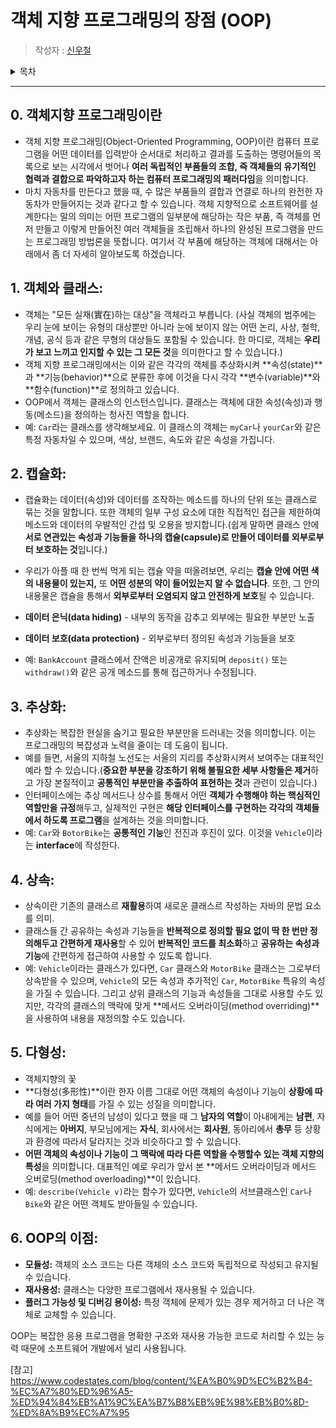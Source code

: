 
# 객체 지향 프로그래밍의 장점 (OOP)

> 작성자 : [신우철](https://github.com/Jeremy-Fe)

<details>
<summary>목차</summary>

- [객체지향 프로그래밍이란](#0.-객체지향-프로그래밍이란)
- [객체와 클래스](#1.-객체와-클래스)
- [캡슐화](#2.-캡슐화)
- [추상화](#3.-추상화)
- [상속](#4.-상속)
- [다형성](#5.-다형성)
- [OOP의 이점](#6.-OOP의-이점)

</details>

---
## 0. 객체지향 프로그래밍이란
   - 객체 지향 프로그래밍(Object-Oriented Programming, OOP)이란 컴퓨터 프로그램을 어떤 데이터를 입력받아 순서대로 처리하고 결과를 도출하는 명령어들의 목록으로 보는 시각에서 벗어나 **여러 독립적인 부품들의 조합, 즉 객체들의 유기적인 협력과 결합으로 파악하고자 하는 컴퓨터 프로그래밍의 패러다임**을 의미합니다.
   - 마치 자동차를 만든다고 했을 때, 수 많은 부품들의 결합과 연결로 하나의 완전한 자동차가 만들어지는 것과 같다고 할 수 있습니다. 객체 지향적으로 소프트웨어를 설계한다는 말의 의미는 어떤 프로그램의 일부분에 해당하는 작은 부품, 즉 객체를 먼저 만들고 이렇게 만들어진 여러 객체들을 조립해서 하나의 완성된 프로그램을 만드는 프로그래밍 방법론을 뜻합니다. 여기서 각 부품에 해당하는 객체에 대해서는 아래에서 좀 더 자세히 알아보도록 하겠습니다.

## 1. 객체와 클래스:
   - 객체는 "모든 실재(實在)하는 대상"을 객체라고 부릅니다. (사실 객체의 범주에는 우리 눈에 보이는 유형의 대상뿐만 아니라 눈에 보이지 않는 어떤 논리, 사상, 철학, 개념, 공식 등과 같은 무형의 대상들도 포함될 수 있습니다. 한 마디로, 객체는 **우리가 보고 느끼고 인지할 수 있는 그 모든 것**을 의미한다고 할 수 있습니다.)
   - 객체 지향 프로그래밍에서는 이와 같은 각각의 객체를 추상화시켜 **속성(state)**과 **기능(behavior)**으로 분류한 후에 이것을 다시 각각 **변수(variable)**와 **함수(function)**로 정의하고 있습니다.
   - OOP에서 객체는 클래스의 인스턴스입니다. 클래스는 객체에 대한 속성(속성)과 행동(메소드)을 정의하는 청사진 역할을 합니다.
   - 예: `Car`라는 클래스를 생각해보세요. 이 클래스의 객체는 `myCar`나 `yourCar`와 같은 특정 자동차일 수 있으며, 색상, 브랜드, 속도와 같은 속성을 가집니다.
   

## 2. 캡슐화:
   - 캡슐화는 데이터(속성)와 데이터를 조작하는 메소드를 하나의 단위 또는 클래스로 묶는 것을 말합니다. 또한 객체의 일부 구성 요소에 대한 직접적인 접근을 제한하여 메소드와 데이터의 우발적인 간섭 및 오용을 방지합니다.(쉽게 말하면 클래스 안에 **서로 연관있는 속성과 기능들을 하나의 캡슐(capsule)로 만들어 데이터를 외부로부터 보호하는 것**입니다.)
   - 우리가 아플 때 한 번씩 먹게 되는 캡슐 약을 떠올려보면, 우리는 **캡슐 안에 어떤 색의 내용물이 있는지,** 또 **어떤 성분의 약이 들어있는지 알 수 없습니다**. 또한, 그 안의 내용물은 캡슐을 통해서 **외부로부터 오염되지 않고 안전하게 보호**될 수 있습니다.
   - **데이터 은닉(data hiding)** - 내부의 동작을 감추고 외부에는 필요한 부분만 노출
   - **데이터 보호(data protection)** - 외부로부터 정의된 속성과 기능들을 보호

   - 예: `BankAccount` 클래스에서 잔액은 비공개로 유지되며 `deposit()` 또는 `withdraw()`와 같은 공개 메소드를 통해 접근하거나 수정됩니다.

## 3. 추상화:
   - 추상화는 복잡한 현실을 숨기고 필요한 부분만을 드러내는 것을 의미합니다. 이는 프로그래밍의 복잡성과 노력을 줄이는 데 도움이 됩니다.
   - 예를 들면, 서울의 지하철 노선도는 서울의 지리를 추상화시켜서 보여주는 대표적인 예라 할 수 있습니다.(**중요한 부분을 강조하기 위해 불필요한 세부 사항들은 제거**하고 가장 본질적이고 **공통적인 부분만을 추출하여 표현하는 것**과 관련이 있습니다.)
   - 인터페이스에는 추상 메서드나 상수를 통해서 어떤 **객체가 수행해야 하는 핵심적인 역할만을 규정**해두고, 실제적인 구현은 **해당 인터페이스를 구현하는 각각의 객체들에서 하도록 프로그램**을 설계하는 것을 의미합니다.
   - 예: `Car`와 `BotorBike`는 **공통적인 기능**인 전진과 후진이 있다. 이것을 `Vehicle`이라는 **interface**에 작성한다.

## 4. 상속:
   - 상속이란 기존의 클래스르 **재활용**하여 새로운 클래스르 작성하는 자바의 문법 요소를 의미.
   - 클래스들 간 공유하는 속성과 기능들을 **반복적으로 정의할 필요 없이 딱 한 번만 정의해두고 간편하게 재사용**할 수 있어 **반복적인 코드를 최소화**하고 **공유하는 속성과 기능**에 간편하게 접근하여 사용할 수 있도록 합니다.
   - 예: `Vehicle`이라는 클래스가 있다면, `Car` 클래스와 `MotorBike` 클래스는 그로부터 상속받을 수 있으며, `Vehicle`의 모든 속성과 추가적인 `Car`, `MotorBike` 특유의 속성을 가질 수 있습니다. 그리고 상위 클래스의 기능과 속성들을 그대로 사용할 수도 있지만, 각각의 클래스의 맥락에 맞게 **메서드 오버라이딩(method overriding)**을 사용하여 내용을 재정의할 수도 있습니다.

## 5. 다형성:
   - 객체지향의 꽃
   - **다형성(多形性)**이란 한자 이름 그대로 어떤 객체의 속성이나 기능이 **상황에 따라 여러 가지 형태**를 가질 수 있는 성질을 의미합니다.
   - 예를 들어 어떤 중년의 남성이 있다고 했을 때 그 **남자의 역할**이 아내에게는 **남편**, 자식에게는 **아버지**, 부모님에게는 **자식**, 회사에서는 **회사원**, 동아리에서 **총무** 등 상황과 환경에 따라서 달라지는 것과 비슷하다고 할 수 있습니다.
   - **어떤 객체의 속성이나 기능이 그 맥락에 따라 다른 역할을 수행할수 있는 객체 지향의 특성**을 의미합니다. 대표적인 예로 우리가 앞서 본 **메서드 오버라이딩과 메서드 오버로딩(method overloading)**이 있습니다.
   - 예: `describe(Vehicle v)`라는 함수가 있다면, `Vehicle`의 서브클래스인 `Car`나 `Bike`와 같은 어떤 객체도 받아들일 수 있습니다.

## 6. OOP의 이점:
   - **모듈성:** 객체의 소스 코드는 다른 객체의 소스 코드와 독립적으로 작성되고 유지될 수 있습니다.
   - **재사용성:** 클래스는 다양한 프로그램에서 재사용될 수 있습니다.
   - **플러그 가능성 및 디버깅 용이성:** 특정 객체에 문제가 있는 경우 제거하고 더 나은 객체로 교체할 수 있습니다.

OOP는 복잡한 응용 프로그램을 명확한 구조와 재사용 가능한 코드로 처리할 수 있는 능력 때문에 소프트웨어 개발에서 널리 사용됩니다.



[참고] https://www.codestates.com/blog/content/%EA%B0%9D%EC%B2%B4-%EC%A7%80%ED%96%A5-%ED%94%84%EB%A1%9C%EA%B7%B8%EB%9E%98%EB%B0%8D-%ED%8A%B9%EC%A7%95